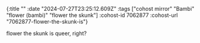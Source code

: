 {:title ""
 :date "2024-07-27T23:25:12.609Z"
 :tags ["cohost mirror" "Bambi" "flower (bambi)" "flower the skunk"]
 :cohost-id 7062877
 :cohost-url "7062877-flower-the-skunk-is"}

flower the skunk is queer, right?